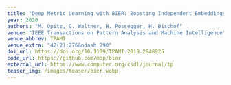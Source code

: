 ```yaml
---
title: "Deep Metric Learning with BIER: Boosting Independent Embeddings Robustly"
year: 2020
authors: "M. Opitz, G. Waltner, H. Possegger, H. Bischof"
venue: "IEEE Transactions on Pattern Analysis and Machine Intelligence"
venue_abbrev: TPAMI
venue_extra: "42(2):276&ndash;290"
doi_url: https://doi.org/10.1109/TPAMI.2018.2848925
code_url: https://github.com/mop/bier
external_url: https://www.computer.org/csdl/journal/tp
teaser_img: /images/teaser/bier.webp
---
```


